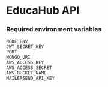 # EducaHub API
### Required environment variables
```
NODE_ENV
JWT_SECRET_KEY
PORT
MONGO_URI
AWS_ACCESS_KEY
AWS_ACCESS_SECRET
AWS_BUCKET_NAME
MAILERSEND_API_KEY
```